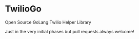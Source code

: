 TwilioGo
========

Open Source GoLang Twilio Helper Library 

Just in the very initial phases but pull requests always welcome!